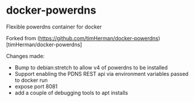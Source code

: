 docker-powerdns
===============

Flexible powerdns container for docker

Forked from (https://github.com/timHerman/docker-powerdns)[timHerman/docker-powerdns] 

Changes made:

 * Bump to debian:stretch to allow v4 of powerdns to be installed 
 * Support enabling the PDNS REST api via environment variables passed to docker run 
 * expose port 8081 
 * add a couple of debugging tools to apt installs
 
